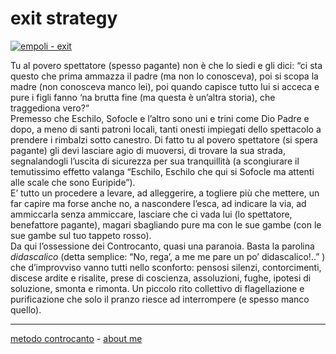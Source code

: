 # exit strategy

[![](https://live.staticflickr.com/65535/51792855731_ffe4c39747_c.jpg "empoli - exit")](https://flic.kr/s/aHBqjzwAJ2)  

Tu al povero spettatore (spesso pagante) non è che lo siedi e gli dici: “ci sta questo che prima ammazza il padre (ma non lo conosceva), poi si scopa la madre (non conosceva manco lei), poi quando capisce tutto lui si acceca e pure i figli fanno ‘na brutta fine (ma questa è un’altra storia), che traggediona vero?“  
Premesso che Eschilo, Sofocle e l’altro sono uni e trini come Dio Padre e dopo, a meno di santi patroni locali, tanti onesti impiegati dello spettacolo a prendere i rimbalzi sotto canestro. Di fatto tu al povero spettatore (si spera pagante) gli devi lasciare agio di muoversi, di trovare la sua strada, segnalandogli l’uscita di sicurezza per sua tranquillità (a scongiurare il temutissimo effetto valanga “Eschilo, Eschilo che qui si Sofocle ma attenti alle scale che sono Euripide”).  
E’ tutto un procedere a levare, ad alleggerire, a togliere più che mettere, un far capire ma forse anche no, a nascondere l’esca, ad indicare la via, ad ammiccarla senza ammiccare, lasciare che ci vada lui (lo spettatore, benefattore pagante), magari sbagliando pure ma con le sue gambe (con le sue gambe sul tuo tappeto rosso).  
Da qui l’ossessione dei Controcanto, quasi una paranoia. Basta la parolina *didascalico* (detta semplice: “No, rega’, a me me pare un po’ didascalico!..” ) che d’improvviso vanno tutti nello sconforto: pensosi silenzi, contorcimenti, discese ardite e risalite, prese di coscienza, assoluzioni, fughe, ipotesi di soluzione, smonta e rimonta. Un piccolo rito collettivo di flagellazione e purificazione che solo il pranzo riesce ad interrompere (e spesso manco quello).  
 
---   
[metodo controcanto](https://cacioman.github.io/controcanto000.html) - [about me](https://about.me/cacioman) 
